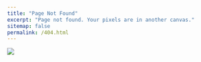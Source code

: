 ```yaml
---
title: "Page Not Found"
excerpt: "Page not found. Your pixels are in another canvas."
sitemap: false
permalink: /404.html
---
```

<!-- 이미지 절대 경로 이용 -->
<img src="{{site.url}}/images/404/404error.jpg">
<style>
    img {  
        display : block;
        margin : auto;
    }
</style>
